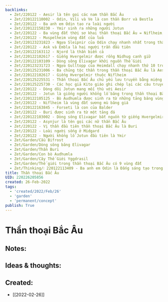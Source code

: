 ```yaml
---
backlinks:
  - Zet/220122 - Aesir là tên gọi các nam thần Bắc Âu
  - Zet/220122110002 - Odin, Vili và Ve là con thần Borr và Bestla
  - Zet/220122 - Ba anh em Odin tạo ra loài người
  - Zet/220122150230 - Ymir sinh ra những người Jotun
  - Zet/220122 - Ba vùng đất thời sơ khai thần thoại Bắc Âu = Niflheim, Muspelheim, Ginnungagap
  - Zet/220122 - Muspelheim vùng đất của lửa
  - Zet/220123231823 - Ngựa Sleipnir của Odin chạy nhanh nhất trong thần thoại Bắc Âu
  - Zet/220122 - Ask và Embla là hai người trần đầu tiên
  - Zet/220122163112 - Njord là thần biển cả
  - Zet/220122102617 - Giếng Hvergelmir được rồng Nidhug canh giữ
  - Zet/220122103109 - Dòng sông Elivagar khởi nguồn Thế Giới
  - Zet/220123231723 - Ngựa Gulltopp của Heimdall chạy nhanh thứ 10 trong thần thoại Bắc Âu
  - Zet/220125231006 - Ba chủng tộc thần trong thần thoại Bắc Âu là Aesir, Vanir và Jotun
  - Zet/220122102617 - Giếng Hvergelmir thuộc Niflheim
  - Zet/220125225531 - Thần thoại Bắc Âu chủ yếu lưu truyền bằng miệng
  - Zet/220125225730 - Các học giả Kito giáo ghi chép lại các câu truyện Thần thoại Bắc Âu
  - Zet/220122 - Dòng dõi Jotun mang mối thù với Aesir
  - Zet/220122 - Jotun là giống người khổng lồ băng trong thần thoại Bắc Âu
  - Zet/220122105125 - Bò Audhumla được sinh ra từ những tảng băng vùng Ginnungagap
  - Zet/220122 - Niflheim là vùng đất sương mù băng giá
  - Zet/220122163845 - Forseti là con của Balder
  - Zet/220122 - Buri được sinh ra từ một tảng đá
  - Zet/220122103002 - Dòng sông Elivagar bắt nguồn từ giếng Hvergelmir
  - Zet/220122 - Asynjur là tên gọi các nữ thần Bắc Âu
  - Zet/220122 - Vị thần đầu tiên thần thoại Bắc Âu là Buri
  - Zet/220122 - Loài người sống ở Midgard
  - Zet/220122 - Người khổng lồ Jotun đầu tiên là Ymir
  - Zet/Garden/Cầu Bifrost
  - Zet/Garden/Dòng sông băng Elivagar
  - Zet/Garden/Thần Buri
  - Zet/Garden/Con bò Audhumla
  - Zet/Garden/Cây Thế Giới Yggdrasil
  - Zet/Garden/Thế giới trong thần thoại Bắc Âu có 9 vùng đất
  - Zet/Thinking/❕ 220122113409 - Ba anh em Odin là Đấng sáng tạo trong thần thoại Bắc Âu
title: Thần thoại Bắc Âu
UID: 220226205856
created: 26-Feb-2022
tags:
  - 'created/2022/Feb/26'
  - 'garden'
  - 'permanent/concept'
publish: True
---
```

# Thần thoại Bắc Âu

## Notes:


## Ideas & thoughts:


## Created:
- [[2022-02-26]]
